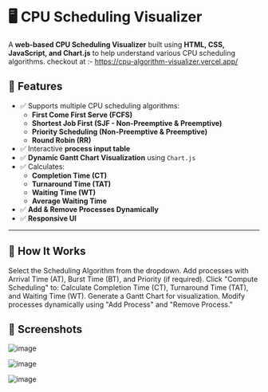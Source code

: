 # 🖥️ CPU Scheduling Visualizer


A **web-based CPU Scheduling Visualizer** built using **HTML, CSS, JavaScript, and Chart.js** to help understand various CPU scheduling algorithms.
checkout at :- https://cpu-algorithm-visualizer.vercel.app/

## 🎯 Features
- ✅ Supports multiple CPU scheduling algorithms:
  - **First Come First Serve (FCFS)**
  - **Shortest Job First (SJF - Non-Preemptive & Preemptive)**
  - **Priority Scheduling (Non-Preemptive & Preemptive)**
  - **Round Robin (RR)**
- ✅ Interactive **process input table**
- ✅ **Dynamic Gantt Chart Visualization** using `Chart.js`
- ✅ Calculates:
  - **Completion Time (CT)**
  - **Turnaround Time (TAT)**
  - **Waiting Time (WT)**
  - **Average Waiting Time**
- ✅ **Add & Remove Processes Dynamically**
- ✅ **Responsive UI**

---
## 📌 How It Works
Select the Scheduling Algorithm from the dropdown.
Add processes with Arrival Time (AT), Burst Time (BT), and Priority (if required).
Click "Compute Scheduling" to:
Calculate Completion Time (CT), Turnaround Time (TAT), and Waiting Time (WT).
Generate a Gantt Chart for visualization.
Modify processes dynamically using "Add Process" and "Remove Process."

## 📸 Screenshots
![image](https://github.com/user-attachments/assets/bf9815ca-e4aa-413e-a028-0969ea8ab97f)


![image](https://github.com/user-attachments/assets/b5aa1210-bcd5-47cb-9ce0-3e5534f8f994)

![image](https://github.com/user-attachments/assets/eb8cfbe7-4c76-44ea-a216-2b72aeb3cbf2)



